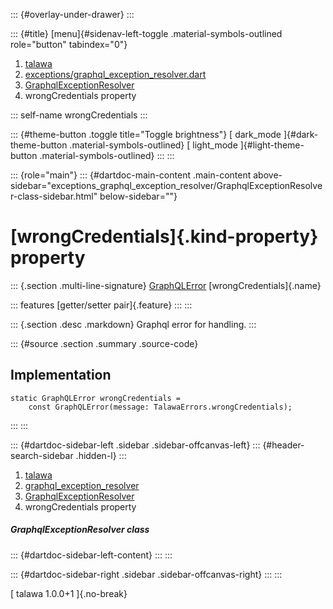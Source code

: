 ::: {#overlay-under-drawer}
:::

::: {#title}
[menu]{#sidenav-left-toggle .material-symbols-outlined role="button"
tabindex="0"}

1.  [talawa](../../index.html)
2.  [exceptions/graphql_exception_resolver.dart](../../exceptions_graphql_exception_resolver/)
3.  [GraphqlExceptionResolver](../../exceptions_graphql_exception_resolver/GraphqlExceptionResolver-class.html)
4.  wrongCredentials property

::: self-name
wrongCredentials
:::

::: {#theme-button .toggle title="Toggle brightness"}
[ dark_mode ]{#dark-theme-button .material-symbols-outlined} [
light_mode ]{#light-theme-button .material-symbols-outlined}
:::
:::

::: {role="main"}
::: {#dartdoc-main-content .main-content above-sidebar="exceptions_graphql_exception_resolver/GraphqlExceptionResolver-class-sidebar.html" below-sidebar=""}
<div>

# [wrongCredentials]{.kind-property} property

</div>

::: {.section .multi-line-signature}
[GraphQLError](https://pub.dev/documentation/gql_exec/1.1.1-alpha+1699813812660/graphql_flutter/GraphQLError-class.html)
[wrongCredentials]{.name}

::: features
[getter/setter pair]{.feature}
:::
:::

::: {.section .desc .markdown}
Graphql error for handling.
:::

::: {#source .section .summary .source-code}
## Implementation

``` language-dart
static GraphQLError wrongCredentials =
    const GraphQLError(message: TalawaErrors.wrongCredentials);
```
:::
:::

::: {#dartdoc-sidebar-left .sidebar .sidebar-offcanvas-left}
::: {#header-search-sidebar .hidden-l}
:::

1.  [talawa](../../index.html)
2.  [graphql_exception_resolver](../../exceptions_graphql_exception_resolver/)
3.  [GraphqlExceptionResolver](../../exceptions_graphql_exception_resolver/GraphqlExceptionResolver-class.html)
4.  wrongCredentials property

##### GraphqlExceptionResolver class

::: {#dartdoc-sidebar-left-content}
:::
:::

::: {#dartdoc-sidebar-right .sidebar .sidebar-offcanvas-right}
:::
:::

[ talawa 1.0.0+1 ]{.no-break}
